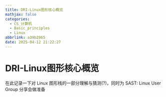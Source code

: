 ```yaml
---
title: DRI-Linux图形核心概览
mathjax: false
categories:
  - CS_计算机
  - Basic_principles
  - Linux
abbrlink: a39b2865
date: 2025-04-12 21:22:27
---
```


# DRI-Linux图形核心概览
在此记录一下对 Linux 图形栈的一部分理解与猜测(?)，同时为 SAST: Linux User Group 分享会做准备

<!--more-->

